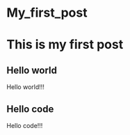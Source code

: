 # My_first_post

# This is my first post

## Hello world
Hello world!!!

## Hello code
Hello code!!!
